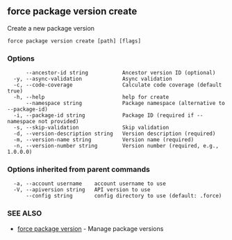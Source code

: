 ## force package version create

Create a new package version

```
force package version create [path] [flags]
```

### Options

```
      --ancestor-id string           Ancestor version ID (optional)
  -y, --async-validation             Async validation
  -c, --code-coverage                Calculate code coverage (default true)
  -h, --help                         help for create
      --namespace string             Package namespace (alternative to --package-id)
  -i, --package-id string            Package ID (required if --namespace not provided)
  -s, --skip-validation              Skip validation
  -d, --version-description string   Version description (required)
  -m, --version-name string          Version name (required)
  -n, --version-number string        Version number (required, e.g., 1.0.0.0)
```

### Options inherited from parent commands

```
  -a, --account username    account username to use
  -V, --apiversion string   API version to use
      --config string       config directory to use (default: .force)
```

### SEE ALSO

* [force package version](force_package_version.md)	 - Manage package versions

